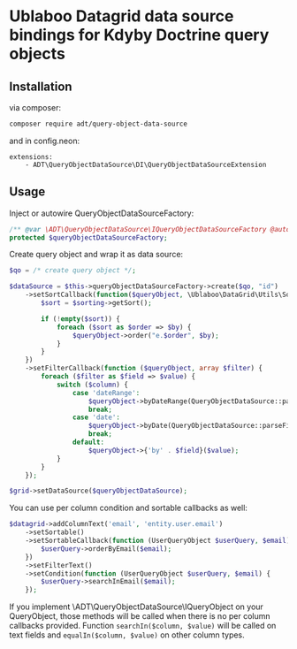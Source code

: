 # Ublaboo Datagrid data source bindings for Kdyby Doctrine query objects

## Installation

via composer:

```sh
composer require adt/query-object-data-source
```

and in config.neon:

```neon
extensions:
	- ADT\QueryObjectDataSource\DI\QueryObjectDataSourceExtension
```

## Usage

Inject or autowire QueryObjectDataSourceFactory:
```php
/** @var \ADT\QueryObjectDataSource\IQueryObjectDataSourceFactory @autowire */
protected $queryObjectDataSourceFactory;
```

Create query object and wrap it as data source:
```php
$qo = /* create query object */;

$dataSource = $this->queryObjectDataSourceFactory->create($qo, "id")
	->setSortCallback(function($queryObject, \Ublaboo\DataGrid\Utils\Sorting $sorting) {
		$sort = $sorting->getSort();

		if (!empty($sort)) {
			foreach ($sort as $order => $by) {
				$queryObject->order("e.$order", $by);
			}
		}
	})
	->setFilterCallback(function ($queryObject, array $filter) {
		foreach ($filter as $field => $value) {			
			switch ($column) {
				case 'dateRange':
					$queryObject->byDateRange(QueryObjectDataSource::parseFilterDateRange($fieldSet));
					break;
				case 'date':
					$queryObject->byDate(QueryObjectDataSource::parseFilterDate($fieldSet));
					break;
				default:
					$queryObject->{'by' . $field}($value);
			}
		}
	});

$grid->setDataSource($queryObjectDataSource);
```

You can use per column condition and sortable callbacks as well:
```php
$datagrid->addColumnText('email', 'entity.user.email')
	->setSortable()
	->setSortableCallback(function (UserQueryObject $userQuery, $email) {
		$userQuery->orderByEmail($email);
	})
	->setFilterText()
	->setCondition(function (UserQueryObject $userQuery, $email) {
		$userQuery->searchInEmail($email);
	});
```

If you implement \ADT\QueryObjectDataSource\IQueryObject on your QueryObject,
those methods will be called when there is no per column callbacks provided.
Function `searchIn($column, $value)` will be called on text fields and 
`equalIn($column, $value)` on other column types.
